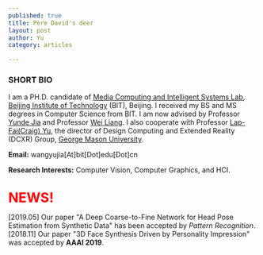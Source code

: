 ```yaml
--- 
published: true
title: Père David's deer 
layout: post
author: Yu
category: articles

---
```





### **SHORT BIO**

I am a PH.D. candidate of [Media Computing and Intelligent Systems Lab](http://iitlab.bit.edu.cn/mcislab/), 
[Beijing Institute of Technology](http://www.bit.edu.cn/) (BIT), Beijing. I received my BS and MS degrees in Computer Science from BIT. 
I am now advised by Professor [Yunde Jia](http://iitlab.bit.edu.cn/mcislab/~jiayunde/) and Professor 
[Wei Liang](http://iitlab.bit.edu.cn/mcislab/~liangwei/). I also cooperate with Professor [Lap-Fai(Craig) Yu](https://craigyuyu.github.io/home/), 
the director of Design Computing and Extended Reality (DCXR) Group, [George Mason University](http://www.gmu.edu/).

**Email:** wangyujia[At]bit[Dot]edu[Dot]cn

**Research Interests:** Computer Vision, Computer Graphics, and HCI.
<br><br>

<span style="color:red;font-size:27px"><strong>NEWS!</strong></span>

[2019.05] Our paper "A Deep Coarse-to-Fine Network for Head Pose Estimation from Synthetic Data" has been accepted by *Pattern Recognition*. 
[2018.11] Our paper "3D Face Synthesis Driven by Personality Impression" was accepted by **AAAI 2019**.